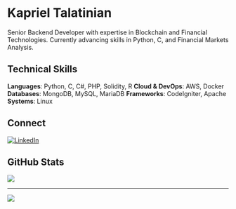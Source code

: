 # Kapriel Talatinian

Senior Backend Developer with expertise in Blockchain and Financial Technologies. Currently advancing skills in Python, C, and Financial Markets Analysis.

## Technical Skills

**Languages**: Python, C, C#, PHP, Solidity, R
**Cloud & DevOps**: AWS, Docker
**Databases**: MongoDB, MySQL, MariaDB
**Frameworks**: CodeIgniter, Apache
**Systems**: Linux

## Connect
[![LinkedIn](https://img.shields.io/badge/LinkedIn-%230077B5.svg?logo=linkedin&logoColor=white)](https://www.linkedin.com/in/kapriel-talatinian-55914a245/)

## GitHub Stats
![](https://github-readme-stats.vercel.app/api?username=Kapriel-Talatinian&theme=dracula&hide_border=false&include_all_commits=true&count_private=true&show_icons=true&custom_title=GitHub%20Stats&include_all_commits=true&count_private=true&hide=issues&line_height=24&hide_rank=false&cache_seconds=1800&locale=en&border_radius=5&include_forks=true&show=reviews,discussions_started,discussions_answered,prs_merged,prs_merged_percentage&rank_icon=github)

---
[![](https://visitcount.itsvg.in/api?id=Kapriel-Talatinian&icon=8&color=8)](https://visitcount.itsvg.in)
